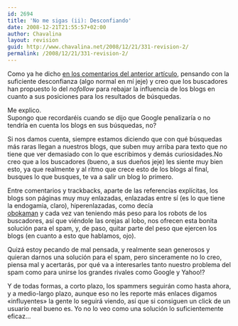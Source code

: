 ```yaml
---
id: 2694
title: 'No me sigas (ii): Desconfiando'
date: 2008-12-21T21:55:57+02:00
author: Chavalina
layout: revision
guid: http://www.chavalina.net/2008/12/21/331-revision-2/
permalink: /2008/12/21/331-revision-2/
---
```

Como ya he dicho <a href="http://www.chavalina.net/comentar.php?idpost=330#3060" target="_blank">en los comentarios del anterior art&iacute;culo</a>, pensando con la suficiente desconfianza (algo normal en m&iacute; jeje) y creo que los buscadores han propuesto lo del _nofollow_ para rebajar la influencia de los blogs en cuanto a sus posiciones para los resultados de b&uacute;squedas.

Me explico.  
Supongo que recordaréis cuando se dijo que Google penalizar&iacute;a o no tendr&iacute;a en cuenta los blogs en sus b&uacute;squedas, no?

Si nos damos cuenta, siempre estamos diciendo que con qué b&uacute;squedas más raras llegan a nuestros blogs, que suben muy arriba para texto que no tiene que ver demasiado con lo que escribimos y demás curiosidades.No creo que a los buscadores (bueno, a sus due&ntilde;os jeje) les siente muy bien esto, ya que realmente y al ritmo que crece esto de los blogs al final, busques lo que busques, te va a salir un blog lo primero.

Entre comentarios y trackbacks, aparte de las referencias expl&iacute;citas, los blogs son páginas muy muy enlazadas, enlazadas entre s&iacute; (es lo que tiene la endogamia, claro), hiperenlazadas, como dec&iacute;a  
<a href="http://www.chavalina.net/comentar.php?idpost=330#3059" target="_blank">obokaman</a> y cada vez van teniendo más peso para los robots de los buscadores, as&iacute; que viéndole las orejas al lobo, nos ofrecen esta bonita solución para el spam, y, de paso, quitar parte del peso que ejercen los blogs (en cuanto a esto que hablamos, ojo).

Quizá estoy pecando de mal pensada, y realmente sean generosos y quieran darnos una solución para el spam, pero sinceramente no lo creo, piensa mal y acertarás, por qué va a interesarles tanto nuestro problema del spam como para unirse los grandes rivales como Google y Yahoo!?

Y de todas formas, a corto plazo, los spammers seguirán como hasta ahora, y a medio-largo plazo, aunque eso no les reporte más enlaces digamos «influyentes» la gente lo seguirá viendo, as&iacute; que si consiguen un click de un usuario real bueno es. Yo no lo veo como una solución lo suficientemente eficaz…
